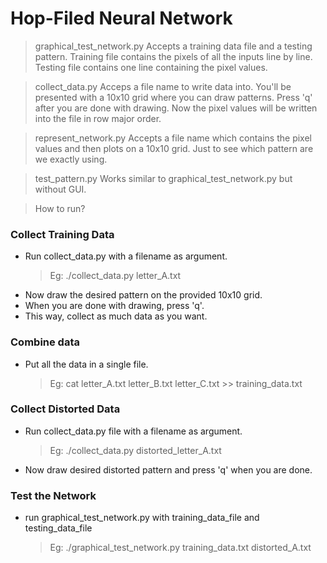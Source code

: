 # Hop-Filed Neural Network

> graphical\_test\_network.py
	Accepts a training data file and a testing pattern.
	Training file contains the pixels of all the inputs line by line.
	Testing file contains one line containing the pixel values.

> collect\_data.py
	Acceps a file name to write data into.
	You'll be presented with a 10x10 grid where you can draw patterns.
	Press 'q' after you are done with drawing.
	Now the pixel values will be written into the file in row major order.

> represent\_network.py
	Accepts a file name which contains the pixel values and then plots on a 10x10 grid.
	Just to see which pattern are we exactly using.

> test\_pattern.py
	Works similar to graphical\_test\_network.py but without GUI.

> How to run?
### Collect Training Data
- Run collect\_data.py with a filename as argument.
	> Eg: ./collect\_data.py letter_A.txt
- Now draw the desired pattern on the provided 10x10 grid.
- When you are done with drawing, press 'q'.
- This way, collect as much data as you want.

### Combine data
- Put all the data in a single file.
	> Eg: cat letter_A.txt letter_B.txt letter_C.txt >> training\_data.txt

### Collect Distorted Data
- Run collect\_data.py file with a filename as argument.
	> Eg: ./collect\_data.py distorted_letter_A.txt
- Now draw desired distorted pattern and press 'q' when you are done.

### Test the Network
- run graphical\_test\_network.py with training\_data\_file and testing\_data\_file
	> Eg: ./graphical\_test\_network.py training\_data.txt distorted\_A.txt

